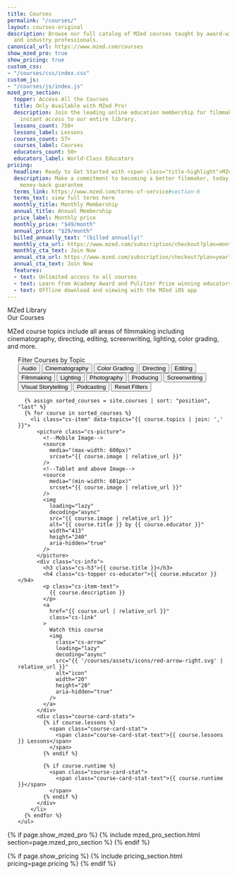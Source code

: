 ```yaml
---
title: Courses
permalink: "/courses/"
layout: courses-original
description: Browse our full catalog of MZed courses taught by award-winning filmmakers
  and industry professionals.
canonical_url: https://www.mzed.com/courses
show_mzed_pro: true
show_pricing: true
custom_css:
- "/courses/css/index.css"
custom_js:
- "/courses/js/index.js"
mzed_pro_section:
  topper: Access All the Courses
  title: Only Available with MZed Pro!
  description: Join the leading online education membership for filmmakers, and get
    instant access to our entire library.
  lessons_count: 750+
  lessons_label: Lessons
  courses_count: 57+
  courses_label: Courses
  educators_count: 50+
  educators_label: World-Class Educators
pricing:
  headline: Ready to Get Started with <span class="title-highlight">MZed Pro?</span>
  description: Make a commitment to becoming a better filmmaker, today. Seven-day
    money-back guarantee
  terms_link: https://www.mzed.com/terms-of-service#section-6
  terms_text: view full terms here
  monthly_title: Monthly Membership
  annual_title: Annual Membership
  price_label: Monthly price
  monthly_price: "$49/month"
  annual_price: "$29/month"
  billed_annually_text: "(billed annually)"
  monthly_cta_url: https://www.mzed.com/subscription/checkout?plan=monthly
  monthly_cta_text: Join Now
  annual_cta_url: https://www.mzed.com/subscription/checkout?plan=yearly
  annual_cta_text: Join Now
  features:
  - text: Unlimited access to all courses
  - text: Learn from Academy Award and Pulitzer Prize winning educators
  - text: Offline download and viewing with the MZed iOS app
---
```


<!-- ============================================ -->
<!--                Courses                 -->
<!-- ============================================ -->

<section id="services-1169">
  <div class="cs-container">
    <div class="cs-content">
      <span class="cs-topper">MZed Library</span>
      <div class="cs-title">Our Courses</div>
      <p class="cs-text">
        MZed course topics include all areas of filmmaking including cinematography,
        directing, editing, screenwriting, lighting, color grading, and more.
      </p>
    </div>
    <ul class="cs-card-group">
      <!-- Topics -->
      <div class="filter-container">
        <div class="filter-title">Filter Courses by Topic</div>
        <div class="filter-buttons">
          <button class="filter-btn" data-topic="audio">Audio</button>
          <button class="filter-btn" data-topic="cinematography">Cinematography</button>
          <button class="filter-btn" data-topic="color-grading">Color Grading</button>
          <button class="filter-btn" data-topic="directing">Directing</button>
          <button class="filter-btn" data-topic="editing">Editing</button>
          <button class="filter-btn" data-topic="filmmaking">Filmmaking</button>
          <button class="filter-btn" data-topic="lighting">Lighting</button>
          <button class="filter-btn" data-topic="photography">Photography</button>
          <button class="filter-btn" data-topic="producing">Producing</button>
          <button class="filter-btn" data-topic="screenwriting">Screenwriting</button>
          <button class="filter-btn" data-topic="visual-storytelling">
            Visual Storytelling
          </button>
          <button class="filter-btn" data-topic="podcasting">Podcasting</button>
          <button class="filter-btn reset-btn">Reset Filters</button>
        </div>
      </div>

      {% assign sorted_courses = site.courses | sort: "position", "last" %}
      {% for course in sorted_courses %}
        <li class="cs-item" data-topics="{{ course.topics | join: ',' }}">
          <picture class="cs-picture">
            <!--Mobile Image-->
            <source
              media="(max-width: 600px)"
              srcset="{{ course.image | relative_url }}"
            />
            <!--Tablet and above Image-->
            <source
              media="(min-width: 601px)"
              srcset="{{ course.image | relative_url }}"
            />
            <img
              loading="lazy"
              decoding="async"
              src="{{ course.image | relative_url }}"
              alt="{{ course.title }} by {{ course.educator }}"
              width="413"
              height="240"
              aria-hidden="true"
            />
          </picture>
          <div class="cs-info">
            <h3 class="cs-h3">{{ course.title }}</h3>
            <h4 class="cs-topper cs-educator">{{ course.educator }}</h4>
            <p class="cs-item-text">
              {{ course.description }}
            </p>
            <a
              href="{{ course.url | relative_url }}"
              class="cs-link"
            >
              Watch this course
              <img
                class="cs-arrow"
                loading="lazy"
                decoding="async"
                src="{{ '/courses/assets/icons/red-arrow-right.svg' | relative_url }}"
                alt="icon"
                width="20"
                height="20"
                aria-hidden="true"
              />
            </a>
          </div>
          <div class="course-card-stats">
            {% if course.lessons %}
              <span class="course-card-stat">
                <span class="course-card-stat-text">{{ course.lessons }} Lessons</span>
              </span>
            {% endif %}
            
            {% if course.runtime %}
              <span class="course-card-stat">
                <span class="course-card-stat-text">{{ course.runtime }}</span>
              </span>
            {% endif %}
          </div>
        </li>
      {% endfor %}
    </ul>
  </div>
</section>

{% if page.show_mzed_pro %}
  {% include mzed_pro_section.html section=page.mzed_pro_section %}
{% endif %}

{% if page.show_pricing %}
  {% include pricing_section.html pricing=page.pricing %}
{% endif %}

